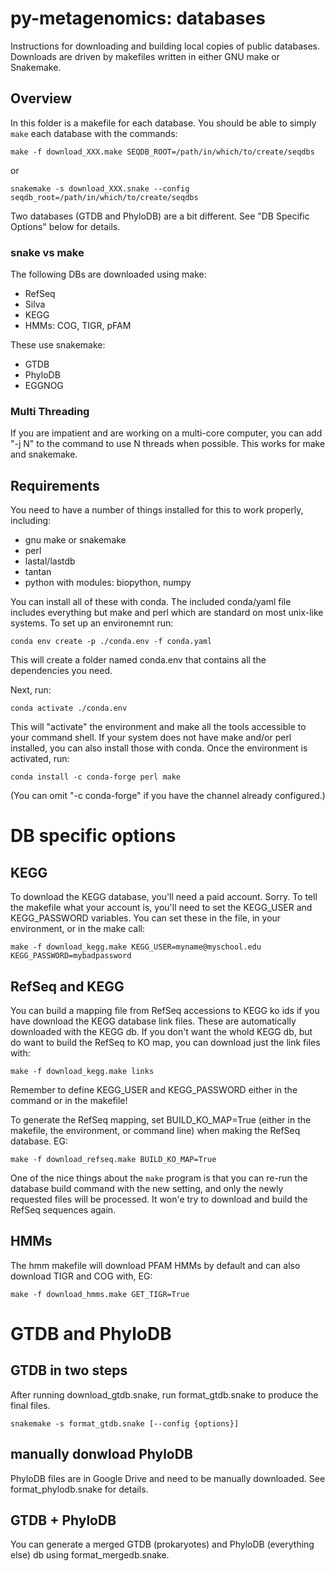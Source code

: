 py-metagenomics: databases
==========================

Instructions for downloading and building local copies of public databases. Downloads are driven by makefiles written in either GNU make or Snakemake.

Overview
--------
In this folder is a makefile for each database. You should be able to simply `make` each database with the commands:

    make -f download_XXX.make SEQDB_ROOT=/path/in/which/to/create/seqdbs

or

    snakemake -s download_XXX.snake --config seqdb_root=/path/in/which/to/create/seqdbs

Two databases (GTDB and PhyloDB) are a bit different. See "DB Specific Options"
below for details.

### snake vs make ###

The following DBs are downloaded using make:

 * RefSeq
 * Silva
 * KEGG
 * HMMs: COG, TIGR, pFAM

These use snakemake:

 * GTDB
 * PhyloDB
 * EGGNOG

### Multi Threading ###
	
If you are impatient and are working on a multi-core computer, you can add "-j N" to the command to use N threads when possible. This works for make and snakemake.

## Requirements ##

You need to have a number of things installed for this to work properly, including:
 
 * gnu make or snakemake
 * perl
 * lastal/lastdb
 * tantan
 * python with modules: biopython, numpy

You can install all of these with conda. The included conda/yaml file includes
everything but make and perl which are standard on most unix-like systems. To
set up an environemnt run:

    conda env create -p ./conda.env -f conda.yaml

This will create a folder named conda.env that contains all the dependencies
you need.

Next, run:

    conda activate ./conda.env

This will "activate" the environment and make all the tools accessible to your
command shell. If your system does not have make and/or perl installed, you can
also install those with conda. Once the environment is activated, run:

    conda install -c conda-forge perl make

(You can omit "-c conda-forge" if you have the channel already configured.)

# DB specific options #
## KEGG ##
To download the KEGG database, you'll need a paid account. Sorry. To tell the makefile what your account is, you'll need to set the KEGG_USER and KEGG_PASSWORD variables. You can set these in the file, in your environment, or in the make call:

    make -f download_kegg.make KEGG_USER=myname@myschool.edu KEGG_PASSWORD=mybadpassword

## RefSeq and KEGG ##
You can build a mapping file from RefSeq accessions to KEGG ko ids if you have download the KEGG database link files. These are automatically downloaded with the KEGG db. If you don't want the whold KEGG db, but do want to build the RefSeq to KO map, you can download just the link files with:

	make -f download_kegg.make links

Remember to define KEGG_USER and KEGG_PASSWORD either in the command or in the makefile!

To generate the RefSeq mapping, set BUILD_KO_MAP=True (either in the makefile, the environment, or command line) when making the RefSeq database. EG: 

	make -f download_refseq.make BUILD_KO_MAP=True

One of the nice things about the `make` program is that you can re-run the database build command with the new setting, and only the newly requested files will be processed. It won'e try to download and build the RefSeq sequences again.


## HMMs ##
The hmm makefile will download PFAM HMMs by default and can also download TIGR
and COG with, EG:

    make -f download_hmms.make GET_TIGR=True

# GTDB and PhyloDB #
## GTDB in two steps ##
After running download_gtdb.snake, run format_gtdb.snake to produce the final
files. 

    snakemake -s format_gtdb.snake [--config {options}]

## manually donwload PhyloDB ##
PhyloDB files are in Google Drive and need to be manually downloaded. See
format_phylodb.snake for details. 

## GTDB + PhyloDB ##
You can generate a merged GTDB (prokaryotes) and PhyloDB (everything else) db using format_mergedb.snake.

